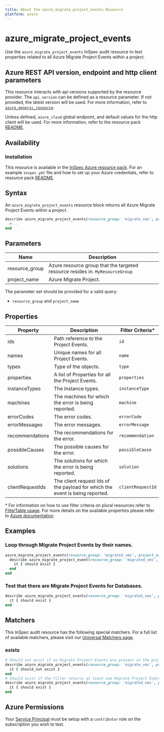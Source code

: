 ```yaml
---
title: About the azure_migrate_project_events Resource
platform: azure
---
```


# azure_migrate_project_events

Use the `azure_migrate_project_events` InSpec audit resource to test properties related to all Azure Migrate Project Events within a project.

## Azure REST API version, endpoint and http client parameters

This resource interacts with api versions supported by the resource provider.
The `api_version` can be defined as a resource parameter.
If not provided, the latest version will be used.
For more information, refer to [`azure_generic_resource`](azure_generic_resource.md).

Unless defined, `azure_cloud` global endpoint, and default values for the http client will be used.
For more information, refer to the resource pack [README](../../README.md).

## Availability

### Installation

This resource is available in the [InSpec Azure resource pack](https://github.com/inspec/inspec-azure).
For an example `inspec.yml` file and how to set up your Azure credentials, refer to resource pack [README](../../README.md#Service-Principal).

## Syntax

An `azure_migrate_project_events` resource block returns all Azure Migrate Project Events within a project.

```ruby
describe azure_migrate_project_events(resource_group: 'migrate_vms', project_name: 'zoneA_migrate_project') do
  #...
end
```

## Parameters
| Name           | Description                                                                      |
|----------------|----------------------------------------------------------------------------------|
| resource_group | Azure resource group that the targeted resource resides in. `MyResourceGroup`    |
| project_name   | Azure Migrate Project.                                                |

The parameter set should be provided for a valid query:
- `resource_group` and `project_name`

## Properties

|Property                        | Description                                                            | Filter Criteria<superscript>*</superscript> |
|--------------------------------|------------------------------------------------------------------------|------------------|
| ids                            | Path reference to the Project Events.                                  | `id`             |
| names                          | Unique names for all Project Events.                                   | `name`           |
| types                          | Type of the objects.                                                   | `type`           |
| properties                     | A list of Properties for all the Project Events.                       | `properties`     |
| instanceTypes                  | The Instance types.                                                    | `instanceType`   |
| machines                       | The machines for which the error is being reported.                    | `machine`        |
| errorCodes                     | The error codes.                                                       | `errorCode`      |
| errorMessages                  | The error messages.                                                    | `errorMessage`   |
| recommendations                | The recommendations for the error.                                     | `recommendation` |
| possibleCauses                 | The possible causes for the error.                                     | `possibleCause`  |
| solutions                      | The solutions for which the error is being reported.                   | `solution`       |
| clientRequestIds               | The client request Ids of the payload for which the event is being reported.| `clientRequestId` |

<superscript>*</superscript> For information on how to use filter criteria on plural resources refer to [FilterTable usage](https://github.com/inspec/inspec/blob/master/dev-docs/filtertable-usage.md).
For more details on the available properties please refer to [Azure documentation](https://docs.microsoft.com/en-us/rest/api/migrate/projects/events/enumerate-events)

## Examples

### Loop through Migrate Project Events by their names.

```ruby
azure_migrate_project_events(resource_group: 'migrated_vms', project_name: 'zoneA_migrate_project').names.each do |name|
  describe azure_migrate_project_event(resource_group: 'migrated_vms', project_name: 'zoneA_migrate_project', name: name) do
    it { should exist }
  end
end
```
### Test that there are Migrate Project Events for Databases.

```ruby
describe azure_migrate_project_events(resource_group: 'migrated_vms', project_name: 'zoneA_migrate_project').where(instanceType: 'Databases') do
  it { should exist }
end
```

## Matchers

This InSpec audit resource has the following special matchers. For a full list of available matchers, please visit our [Universal Matchers page](https://www.inspec.io/docs/reference/matchers/).

### exists

```ruby
# Should not exist if no Migrate Project Events are present in the project and in the resource group
describe azure_migrate_project_events(resource_group: 'migrate_vms', project_name: 'zoneA_migrate_project') do
  it { should_not exist }
end
# Should exist if the filter returns at least one Migrate Project Events in the project and in the resource group
describe azure_migrate_project_events(resource_group: 'migrated_vms', project_name: 'zoneA_migrate_project') do
  it { should exist }
end
```
## Azure Permissions

Your [Service Principal](https://docs.microsoft.com/en-us/azure/azure-resource-manager/resource-group-create-service-principal-portal) must be setup with a `contributor` role on the subscription you wish to test.